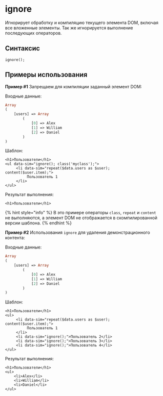 # ignore

Игнорирует обработку и компиляцию текущего элемента DOM, включая все вложенные элементы. Так же игнорируется выполнение последующих операторов.

## **Синтаксис**

```text
ignore();
```

## Примеры использования

**Пример \#1** Запрещаем для компиляции заданный элемент DOM:

Входные данные:

```php
Array
(
    [users] => Array
        (
            [0] => Alex
            [1] => William
            [2] => Daniel
        )
)
```

Шаблон:

```markup
<h1>Пользователи</h1>
<ul data-sim="ignore(); class('myclass');">
     <li data-sim="repeat($data.users as $user); content($user.item);">
          Пользователь 1
     </li>
</ul>
```

Результат выполнения:

```markup
<h1>Пользователи</h1>
```

{% hint style="info" %}
В это примере операторы `class`, `repeat` и `content` не выполняются, а элемент DOM не отображается в скомпилированной версии шаблона.
{% endhint %}

**Пример \#2** Использования `ignore` для удаления демонстрационного контента:

Входные данные:

```php
Array
(
    [users] => Array
        (
            [0] => Alex
            [1] => William
            [2] => Daniel
        )
)
```

Шаблон:

```markup
<h1>Пользователи</h1>
<ul>
     <li data-sim="repeat($data.users as $user); content($user.item);">
          Пользователь 1
     </li>
     <li data-sim="ignore();">Пользователь 2</li>
     <li data-sim="ignore();">Пользователь 3</li>
     <li data-sim="ignore();">Пользователь 4</li>
</ul>
```

Результат выполнения:

```markup
<h1>Пользователи</h1>
<ul>
    <li>Alex</li>
    <li>William</li>
    <li>Daniel</li>
</ul>
```

